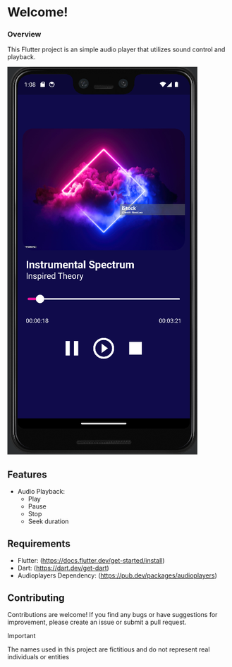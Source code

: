 # Welcome!

### Overview
This Flutter project is an simple audio player that utilizes sound control and playback.

![Audio playback screen with pause, play, and stop buttons.](https://github.com/BECKER-1994/Flutter-audio-player/blob/master/Captura%20de%20Tela.png?raw=true)

## Features
* Audio Playback: 
	* Play 
	* Pause 
	* Stop 
	* Seek duration

## Requirements

* Flutter: (https://docs.flutter.dev/get-started/install)
* Dart: (https://dart.dev/get-dart)
* Audioplayers Dependency: (https://pub.dev/packages/audioplayers)


## Contributing
Contributions are welcome! If you find any bugs or have suggestions for improvement, please create an issue or submit a pull request.


> [!IMPORTANT]
> The names used in this project are fictitious and do not represent real individuals or entities
